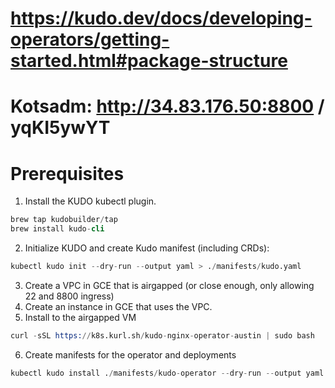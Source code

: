 # https://kudo.dev/docs/developing-operators/getting-started.html#package-structure
# Kotsadm: http://34.83.176.50:8800 / yqKI5ywYT

# Prerequisites

1. Install the KUDO kubectl plugin. 
```s
brew tap kudobuilder/tap
brew install kudo-cli
``` 
2. Initialize KUDO and create Kudo manifest (including CRDs): 
```s
kubectl kudo init --dry-run --output yaml > ./manifests/kudo.yaml
```
3. Create a VPC in GCE that is airgapped (or close enough, only allowing 22 and 8800 ingress)
4. Create an instance in GCE that uses the VPC. 
5. Install to the airgapped VM
```s
curl -sSL https://k8s.kurl.sh/kudo-nginx-operator-austin | sudo bash
```
6. Create manifests for the operator and deployments
```s
kubectl kudo install ./manifests/kudo-operator --dry-run --output yaml > ./manifests/kudo-sdf.yaml
```
